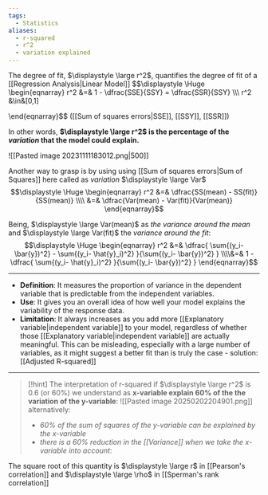 ```yaml
---
tags:
  - Statistics
aliases:
  - r-squared
  - r^2
  - variation explained
---
```

The degree of fit, $\displaystyle \large r^2$, quantifies the degree of fit of a [[Regression Analysis|Linear Model]]
$$\displaystyle \Huge \begin{eqnarray} 
r^2 &=& 1 - \dfrac{SSE}{SSY} = \dfrac{SSR}{SSY} 
\\\\\ r^2 &\in&[0,1]

\end{eqnarray}$$
([[Sum of squares errors|SSE]], [[SSY]], [[SSR]])

In other words, **$\displaystyle \large r^2$ is the percentage of the *variation* that the model could explain.**

![[Pasted image 20231111183012.png|500]]

Another way to grasp is by using using [[Sum of squares errors|Sum of Squares]] here called as *variation* $\displaystyle \large Var$
$$\displaystyle \Huge \begin{eqnarray} 
r^2 
&=& \dfrac{SS(mean) - SS(fit)}{SS(mean)}
\\\\
&=& \dfrac{Var(mean) - Var(fit)}{Var(mean)}
\end{eqnarray}$$

Being, $\displaystyle \large Var(mean)$ as *the variance around the mean* and $\displaystyle \large Var(fit)$ the *variance around the fit*:
$$\displaystyle \Huge \begin{eqnarray} 
r^2 &=& 
\dfrac{ \sum{(y_i- \bar{y})^2} - \sum{(y_i- \hat{y}_i)^2} }{\sum{(y_i- \bar{y})^2} }
\\\\&=&
1 - \dfrac{ \sum{(y_i- \hat{y}_i)^2} }{\sum{(y_i- \bar{y})^2} }
\end{eqnarray}$$

---

- **Definition**: It measures the proportion of variance in the dependent variable that is predictable from the independent variables.
- **Use**: It gives you an overall idea of how well your model explains the variability of the response data.
- **Limitation**: It always increases as you add more [[Explanatory variable|independent variable]] to your model, regardless of whether those [[Explanatory variable|independent variable]] are actually meaningful. This can be misleading, especially with a large number of variables, as it might suggest a better fit than is truly the case - solution: [[Adjusted R-squared]]
---

>[!hint] The interpretation of r-squared
> if $\displaystyle \large r^2$ is 0.6 (or 60%) we understand as **x-variable explain 60% of the the variation of the y-variable**:
> ![[Pasted image 20250202204901.png]]
> alternatively:
> - *60% of the sum of squares of the y-variable can be explained by the x-variable*
> - *there is a 60% reduction in the [[Variance]] when we take the x-variable into account*:

The square root of this quantity is $\displaystyle \large r$ in [[Pearson's correlation]] and $\displaystyle \large \rho$ in [[Sperman's rank correlation]]
